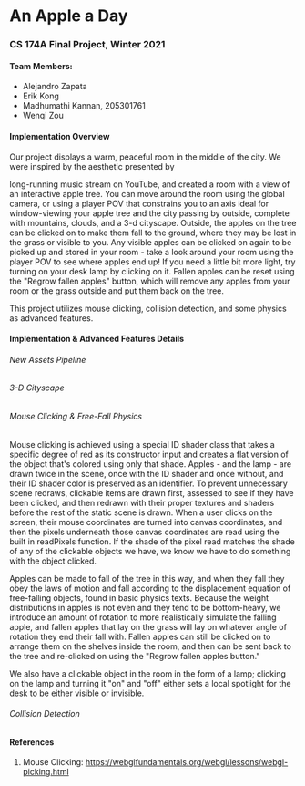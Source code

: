 # An Apple a Day

### CS 174A Final Project, Winter 2021



#### Team Members:

- Alejandro Zapata
- Erik Kong
- Madhumathi Kannan, 205301761
- Wenqi Zou



#### Implementation Overview

Our project displays a warm, peaceful room in the middle of the city. We were inspired by the aesthetic presented by 

[this]: https://www.youtube.com/watch?v=5qap5aO4i9A	"lofi hip hop radio - beats to study/relax to"

 long-running music stream on YouTube, and created a room with a view of an interactive apple tree. You can move around the room using the global camera, or using a player POV that constrains you to an axis ideal for window-viewing your apple tree and the city passing by outside, complete with mountains, clouds, and a 3-d cityscape. Outside, the apples on the tree can be clicked on to make them fall to the ground, where they may be lost in the grass or visible to you. Any visible apples can be clicked on again to be picked up and stored in your room - take a look around your room using the player POV to see where apples end up! If you need a little bit more light, try turning on your desk lamp by clicking on it. Fallen apples can be reset using the "Regrow fallen apples" button, which will remove  any apples from your room or the grass outside and put them back on the tree.

This project utilizes mouse clicking, collision detection, and some physics as advanced features.



#### Implementation & Advanced Features Details

###### New Assets Pipeline

###### 3-D Cityscape

###### Mouse Clicking & Free-Fall Physics

Mouse clicking is achieved using a special ID shader class that takes a specific degree of red as its constructor input and creates a flat version of the object that's colored using only that shade. Apples - and the lamp - are drawn twice in the scene, once with the ID shader and once without, and their ID shader color is preserved as an identifier. To prevent unnecessary scene redraws, clickable items are drawn first, assessed to see if they have been clicked, and then redrawn with their proper textures and shaders before the rest of the static scene is drawn. When a user clicks on the screen, their mouse coordinates are turned into canvas coordinates, and then the pixels underneath those canvas coordinates are read using the built in readPixels function. If the shade of the pixel read matches the shade of any of the clickable objects we have, we know we have to do something with the object clicked. 

Apples can be made to fall of the tree in this way, and when they fall they obey the laws of motion and fall according to the displacement equation of free-falling objects, found in basic physics texts. Because the weight distributions in apples is not even and they tend to be bottom-heavy, we introduce an amount of rotation to more realistically simulate the falling apple, and fallen apples that lay on the grass will lay on whatever angle of rotation they end their fall with. Fallen apples can still be clicked on to arrange them on the shelves inside the room, and then can be sent back to the tree and re-clicked on using the "Regrow fallen apples button."

We also have a clickable object in the room in the form of a lamp; clicking on the lamp and turning it "on" and "off" either sets a local spotlight for the desk to be either visible or invisible.

###### Collision Detection



#### References

1. Mouse Clicking: https://webglfundamentals.org/webgl/lessons/webgl-picking.html

   





  